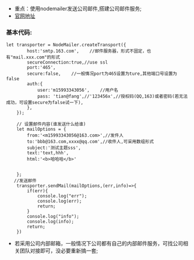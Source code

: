 * 重点：使用nodemailer发送公司邮件,搭建公司邮件服务;  
* [官网地址](https://nodemailer.com/about/)  

### 基本代码:
```
let transporter = NodeMailer.createTransport({
        host:'smtp.163.com',    //邮件服务器，形式不固定，也有"mail.xxx.com"的形式
        secureConnection:true,//use ssl
        port:'465',
        secure:false,    //一般情况port为465设置为ture,其他端口号设置为false
        auth:{
            user:'m15993343056',    //用户名
            pass: 'tian@fang',//'123456x',//授权码(QQ,163)或者密码(若无法成功，可设置secure为false试一下),
        },
    });

    // 设置邮件内容(谁发送什么给谁)
    let mailOptions = {
        from:'<m15993343056@163.com>',//发件人
        to:'bbb@163.com,xxxx@qq.com',//收件人,可采用数组形式
        subject:'测试主题sss',
        text:'text,hhh',
        html:'<b>哈哈哈</b>'


    };
   //发送邮件
    transporter.sendMail(mailOptions,(err,info)=>{
        if(err){
            console.log("err");
            console.log(err);
            return;
        }
        console.log("info");
        console.log(info);
        return;
    })
```

* 若采用公司内部邮箱，一般情况下公司都有自己的内部邮件服务，可找公司相关团队对接即可，没必要重新搞一套;



 
